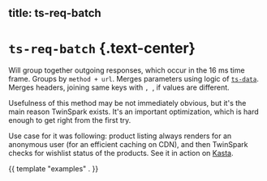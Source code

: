 title: ts-req-batch
----

# `ts-req-batch` {.text-center}

Will group together outgoing responses, which occur in the 16 ms time
frame. Groups by `method + url`. Merges parameters using logic of
[`ts-data`](../ts-data/). Merges headers, joining same keys with `, `, if values
are different.

Usefulness of this method may be not immediately obvious, but it's the main
reason TwinSpark exists. It's an important optimization, which is hard enough to
get right from the first try.

Use case for it was following: product listing always renders for an anonymous
user (for an efficient caching on CDN), and then TwinSpark checks for wishlist
status of the products. See it in action on
[Kasta](https://kasta.ua/uk/market/platya/).
  
{{ template "examples" . }}
